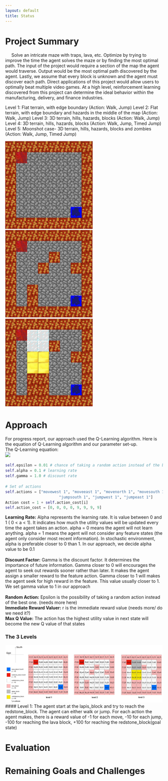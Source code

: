 ```yaml
---
layout: default
title: Status
---
```




# Project Summary
&nbsp;&nbsp;&nbsp;&nbsp; Solve an intricate maze with traps, lava, etc. Optimize by trying to improve the time the agent solves the maze or by finding the most optimal path. The input of the project would require a section of the map the agent would traverse. Output would be the most optimal path discovered by the agent. Lastly, we assume that every block is unknown and the agent must discover each path. Direct applications of this project would allow users to optimally beat multiple video games. At a high level, reinforcement learning discovered from this project can determine the ideal behavior within the manufacturing, delivery, and finance industries.

Level 1: Flat terrain, with edge boundary  (Action: Walk, Jump)
Level 2: Flat terrain, with edge boundary and hazards in the middle of the map  (Action: Walk, Jump)
Level 3: 3D terrain, hills, hazards, blocks  (Action: Walk, Jump)
Level 4: 3D terrain, hills, hazards, blocks  (Action: Walk, Jump, Timed Jump)
Level 5: Moonshot case- 3D terrain, hills, hazards, blocks and zombies  (Action: Walk, Jump, Timed Jump)

<img src="images/level1.jpeg" title="level 1 map" width="280" height="280" /> <img src="images/level2.jpeg" title="level 2 map" width="280" height="280" /> <img src="images/level3.jpeg" title="level 3 map" width="280" height="280" />



# Approach

For progress report, our approach used the Q-Learning algorithm. Here is the equation of Q-Learning algorithm and our parameter set-up.<br>
The Q-Learning equation:<br>
 ![][1]
```python
self.epsilon = 0.01 # chance of taking a random action instead of the best
self.alpha = 0.1 # learning rate
self.gamma = 1.0 # discount rate
        
# Set of actions
self.actions = ["movewest 1", "moveeast 1", "movenorth 1", "movesouth 1", "jumpnorth 1", \
                        "jumpsouth 1", "jumpwest 1", "jumpeast 1"]
Action cost = 1 + self.action_cost[i]
self.action_cost = [0, 0, 0, 0, 9, 9, 9, 9]
```
**Learning Rate:** Alpha represents the learning rate. It is value between 0 and 1 ( 0 < a < 1). It indicates how much the utility values will be updated every time the agent takes an action. alpha = 0 means the agent will not learn anything. alpha = 1 means the agent will not consider any feature states (the agent only consider most recent information). In stochastic environment, alpha is preferable closer to 0 than 1. In our approach, we decide alpha value to be 0.1<br><br>
**Discount Factor:** Gamma is the discount factor. It determines the importance of future information.  Gamma closer to 0 will encourages the agent to seek out rewards sooner rather than later. It makes the agent assign a smaller reward to the feature action. Gamma closer to 1 will makes the agent seek for high reward in the feature. This value usually closer to 1. We set gamma value to 1 in our approach<br><br>
**Random Action:** Epsilon is the possibility of taking a random action instead of the best one. (needs more here)<br>
**Immediate Reward Valuer:** r is the immediate reward value (needs more/ do we need it?)<br>
**Max Q Value:** The action has the highest utility value in next state will become the new Q value of that states<br>

### The 3 Levels
<img src="images/grid.jpeg" title="grid" />
#### Level 1:
The agent start at the lapis_block and try to reach the redstone_block. The agent can either walk or jump. 
For each action the agent makes, there is a reward value of -1 for each move, -10 for each jump, -100 for reaching the lava block, +100 for reaching the redstone_block(goal state)









# Evaluation


# Remaining Goals and Challenges

[1]:	https://github.com/Moe202/Reward-Finder/blob/master/docs/images/eq.gif